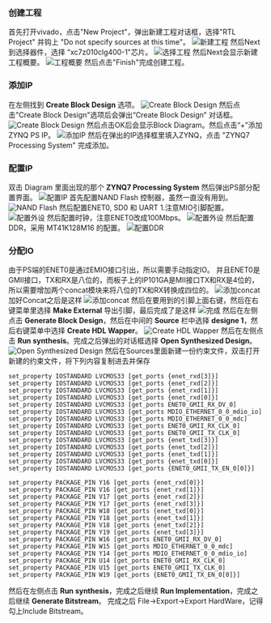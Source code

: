
### 创建工程

首先打开vivado，点击"New Project"，弹出新建工程对话框，选择"RTL Project" 并钩上 "Do not specify sources at this time"。
![新建工程](./images/new_project.png)
然后Next到选择器件，选择 "xc7z010clg400-1"芯片。
![选择工程](./images/select_chip.png)
然后Next会显示新建工程概要。
![工程概要](./images/new_project_summary.png)
然后点击"Finish"完成创建工程。

### 添加IP
在左侧找到 **Create Block Design** 选项。
![Create Block Design](./images/create_block_design.png)
然后点击"Create Block Design"选项后会弹出“Create Block Design” 对话框。
![Create Block Design](./images/create_block_design_dialog.png)
然后点击OK后会显示Block Diagram。然后点击“+”添加ZYNQ PS IP。
![添加IP](./images/add_zynq_ip.png)
然后在弹出的IP选择框里填入ZYNQ，点击 "ZYNQ7 Processing System" 完成添加。

### 配置IP
双击 Diagram 里面出现的那个 **ZYNQ7 Processing System** 然后弹出PS部分配置界面。
![配置IP](./images/zynq7_processing_system.png)
首先配置NAND Flash 控制器，虽然一直没有用到。
![NAND Flash](./images/configure_nand_flash.png)
然后配置ENET0, SD0 和 UART 1.注意MIO引脚配置。
![配置外设](./images/config_io_peripherals.png)
然后配置时钟，注意ENET0改成100Mbps。
![配置外设](./images/config_enet_clock.png)
然后配置DDR，采用 MT41K128M16 的配置。
![配置DDR](./images/config_ddr.png)

### 分配IO
由于PS端的ENET0是通过EMIO接口引出，所以需要手动指定IO。
并且ENET0是GMII接口，TX和RX是八位的，而板子上的IP101GA是MII接口TX和RX是4位的，所以需要增加两个concat模块来将八位的TX和RX转换成四位的。
![添加concat](./images/add_concat.png)
加好Concat之后是这样
![添加concat](./images/add_concat_finish.png)
然后在要用到的引脚上面右键，然后在右键菜单里选择 **Make External** 导出引脚，最后完成了是这样
![完成](./images/block_finish.png)
然后在左侧点击 **Generate Block Design**，然后在中间的 **Source** 栏中选择 **designe 1**，然后右键菜单中选择 **Create HDL Wapper**。
![Create HDL Wapper](./images/create_hdl_wapper.png)
然后在左侧点击 **Run synthesis**。完成之后弹出的对话框选择 **Open Synthesized Design**。
![Open Synthesized Design](./images/synth_finish.png)
然后在Sources里面新建一份约束文件，双击打开新建的约束文件，将下列内容复制进去并保存
```
set_property IOSTANDARD LVCMOS33 [get_ports {enet_rxd[3]}]
set_property IOSTANDARD LVCMOS33 [get_ports {enet_rxd[2]}]
set_property IOSTANDARD LVCMOS33 [get_ports {enet_rxd[1]}]
set_property IOSTANDARD LVCMOS33 [get_ports {enet_rxd[0]}]
set_property IOSTANDARD LVCMOS33 [get_ports ENET0_GMII_RX_DV_0]
set_property IOSTANDARD LVCMOS33 [get_ports MDIO_ETHERNET_0_0_mdio_io]
set_property IOSTANDARD LVCMOS33 [get_ports MDIO_ETHERNET_0_0_mdc]
set_property IOSTANDARD LVCMOS33 [get_ports ENET0_GMII_RX_CLK_0]
set_property IOSTANDARD LVCMOS33 [get_ports ENET0_GMII_TX_CLK_0]
set_property IOSTANDARD LVCMOS33 [get_ports {enet_txd[3]}]
set_property IOSTANDARD LVCMOS33 [get_ports {enet_txd[2]}]
set_property IOSTANDARD LVCMOS33 [get_ports {enet_txd[1]}]
set_property IOSTANDARD LVCMOS33 [get_ports {enet_txd[0]}]
set_property IOSTANDARD LVCMOS33 [get_ports {ENET0_GMII_TX_EN_0[0]}]

set_property PACKAGE_PIN Y16 [get_ports {enet_rxd[0]}]
set_property PACKAGE_PIN V16 [get_ports {enet_rxd[1]}]
set_property PACKAGE_PIN V17 [get_ports {enet_rxd[2]}]
set_property PACKAGE_PIN Y17 [get_ports {enet_rxd[3]}]
set_property PACKAGE_PIN W18 [get_ports {enet_txd[0]}]
set_property PACKAGE_PIN Y18 [get_ports {enet_txd[1]}]
set_property PACKAGE_PIN V18 [get_ports {enet_txd[2]}]
set_property PACKAGE_PIN Y19 [get_ports {enet_txd[3]}]
set_property PACKAGE_PIN W16 [get_ports ENET0_GMII_RX_DV_0]
set_property PACKAGE_PIN W15 [get_ports MDIO_ETHERNET_0_0_mdc]
set_property PACKAGE_PIN Y14 [get_ports MDIO_ETHERNET_0_0_mdio_io]
set_property PACKAGE_PIN U14 [get_ports ENET0_GMII_RX_CLK_0]
set_property PACKAGE_PIN U15 [get_ports ENET0_GMII_TX_CLK_0]
set_property PACKAGE_PIN W19 [get_ports {ENET0_GMII_TX_EN_0[0]}]
```
然后在左侧点击 **Run synthesis**，完成之后继续 **Run Implementation**，完成之后继续 **Generate Bitstream**。
完成之后 File->Export->Export HardWare，记得勾上Include Bitstream。
